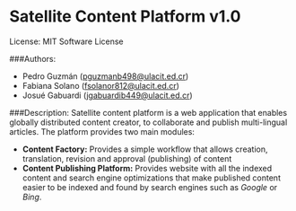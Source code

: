 # Satellite Content Platform v1.0

License: MIT Software License

###Authors: 
+ Pedro Guzmán (pguzmanb498@ulacit.ed.cr)
+ Fabiana Solano (fsolanor812@ulacit.ed.cr)
+ Josué Gabuardi (jgabuardib449@ulacit.ed.cr)

###Description:
Satellite content platform is a web application that enables globally distributed 
content creator, to collaborate and publish multi-lingual articles. The platform 
provides two main modules:
+ **Content Factory:** Provides a simple workflow that allows creation, translation, 
revision and approval (publishing) of content
+ **Content Publishing Platform:** Provides website with all the indexed content and 
search engine optimizations that make published content easier to be indexed and found
by search engines such as *Google* or *Bing*. 